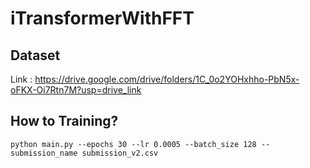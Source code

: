# iTransformerWithFFT

## Dataset 
Link : https://drive.google.com/drive/folders/1C_0o2YOHxhho-PbN5x-oFKX-Oi7Rtn7M?usp=drive_link

## How to Training?
```
python main.py --epochs 30 --lr 0.0005 --batch_size 128 --submission_name submission_v2.csv
```

